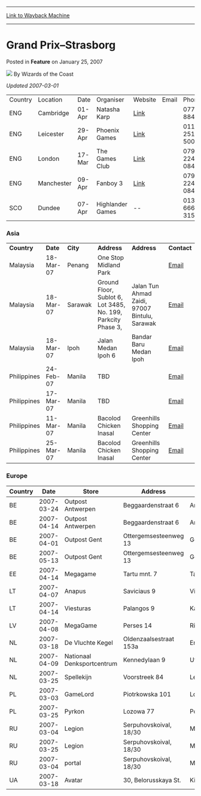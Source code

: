 
---
[Link to Wayback Machine](https://web.archive.org/web/20211026120817/https://magic.wizards.com/en/articles/archive/grand-prix%E2%80%93strasborg-2007-01-25)

[_metadata_:author]:- "Wizards of the Coast"
[_metadata_:description]:- "Updated 2007-03-01 Country Location Date Organiser Website Email Phone Map ENG Cambridge 01-Apr Natasha Karp Link 07704 884497 Link ENG Leicester 29-Apr Phoenix Games Link 0116 251 5003 Link ENG London 17-Mar The Games Club Link 07958 224 084 Link ENG Manchester 09-Apr Fanboy 3 Link 07958 224 084 Link SCO Dundee 07-Apr Highlander Games -- 01382 666 315 -- Asia Country Date"
[_metadata_:generator]:- "Drupal 7 (http://drupal.org)"
[_metadata_:node]:- "636306"
[_metadata_:publish_date]:- "2007-01-25"
[_metadata_:source]:- "div-main-content"
[_metadata_:title]:- "Grand Prix–Strasborg"
[_metadata_:wayback_capture_timestamp]:- "2021-10-26 12:08:17"
[_metadata_:wayback_raw_url]:- "https://web.archive.org/web/20211026120817id_/https://magic.wizards.com/en/articles/archive/grand-prix%E2%80%93strasborg-2007-01-25"
[_metadata_:wayback_url]:- "https://magic.wizards.com/en/articles/archive/grand-prix%E2%80%93strasborg-2007-01-25"
---


Grand Prix–Strasborg
====================



 Posted in **Feature**
 on January 25, 2007 






![](https://media.magic.wizards.com/styles/auth_small/public/images/person/wizards_author.jpg)
By Wizards of the Coast












*Updated 2007-03-01*




|  |  |  |  |  |  |  |  |
| --- | --- | --- | --- | --- | --- | --- | --- |
| Country | Location | Date | Organiser | Website | Email | Phone | Map |
| ENG | Cambridge | 01-Apr | Natasha Karp | [Link](http://http://camagic.myfreeforum.org/index.php) |  | 07704 884497 | [Link](http://www.google.com/maps?f=q&hl=en&q=CB4+IBL,+uk&ie=UTF8&z=16&om=1) |
| ENG | Leicester | 29-Apr | Phoenix Games | [Link](http://www.phoenix-games.co.uk) |  | 0116 251 5003 | [Link](http://www.google.com/maps?f=q&hl=en&q=LE1+3AL,+uk&ie=UTF8&z=16&om=1) |
| ENG | London | 17-Mar | The Games Club | [Link](http://www.thegamesclub.org) |  | 07958 224 084 | [Link](http://www.google.com/maps?f=q&hl=en&q=WC1H+0JW,+uk&ie=UTF8&z=16&om=1) |
| ENG | Manchester | 09-Apr | Fanboy 3 | [Link](http://www.fanboy3.co.uk) |  | 07958 224 084 | [Link](http://www.google.com/maps?f=q&hl=en&q=M1+1FZ,+uk&ie=UTF8&z=16&om=1) |
| SCO | Dundee | 07-Apr | Highlander Games | -- |  | 01382 666 315 | -- |

### Asia




|  |  |  |  |  |  |
| --- | --- | --- | --- | --- | --- |
| **Country** | **Date** | **City** | **Address** | **Address** | **Contact** |
| Malaysia | 18-Mar-07 | Penang | One Stop Midland Park |  | [Email](mailto:terence_lee13@yahoo.com) |
| Malaysia | 18-Mar-07 | Sarawak | Ground Floor, Sublot 6, Lot 3485, No. 199, Parkcity Phase 3, | Jalan Tun Ahmad Zaidi, 97007 Bintulu, Sarawak | [Email](mailto:martin_wkt@hotmail.com) |
| Malaysia | 18-Mar-07 | Ipoh | Jalan Medan Ipoh 6 | Bandar Baru Medan Ipoh | [Email](mailto:ntneko@hotmail.com) |
| Philippines | 24-Feb-07 | Manila | TBD |  | [Email](mailto:ngrounds@neutralgrounds.net) |
| Philippines | 17-Mar-07 | Manila | TBD |  | [Email](mailto:ngrounds@neutralgrounds.net) |
| Philippines | 11-Mar-07 | Manila | Bacolod Chicken Inasal | Greenhills Shopping Center | [Email](mailto:felix.gonzales@hp.com) |
| Philippines | 25-Mar-07 | Manila | Bacolod Chicken Inasal | Greenhills Shopping Center | [Email](mailto:felix.gonzales@hp.com) |

### Europe






| **Country** | **Date** | **Store** | **Address** | **City** | **Zip** | **Telephone** |
| --- | --- | --- | --- | --- | --- | --- |
| BE | 2007-03-24 | Outpost Antwerpen | Beggaardenstraat 6 | Antwerpen | 2000 | 03/2315456 |
| BE | 2007-04-14 | Outpost Antwerpen | Beggaardenstraat 6 | Antwerpen | 2000 | 03/2315456 |
| BE | 2007-04-01 | Outpost Gent | Ottergemsesteenweg 13 | Gent | 9000 | 09/2454484 |
| BE | 2007-05-13 | Outpost Gent | Ottergemsesteenweg 13 | Gent | 9000 | 09/2454484 |
| EE | 2007-04-14 | Megagame | Tartu mnt. 7 | Tallinn | 10145 | 56702568 |
| LT | 2007-04-07 | Anapus | Saviciaus 9 | Vilnius | 2000 | 68474348 |
| LT | 2007-04-14 | Viesturas | Palangos 9 | Kaunas | 2000 | 68474348 |
| LV | 2007-04-08 | MegaGame | Perses 14 | Riga | LV-1011 | +371 2 7284 037 |
| NL | 2007-03-18 | De Vluchte Kegel | Oldenzaalsestraat 153a | Enschede | 7523 AA | 0 |
| NL | 2007-04-09 | Nationaal Denksportcentrum | Kennedylaan 9 | Utrecht | 3533 KH | 0 |
| NL | 2007-03-25 | Spellekijn | Voorstreek 84 | Leeuwarden | 8911 JT | 0 |
| PL | 2007-03-03 | GameLord | Piotrkowska 101 | Lodz | 90-425 | 48426311161 |
| PL | 2007-03-25 | Pyrkon | Lozowa 77 | Poznan | 61-448 | 48601081613 |
| RU | 2007-03-04 | Legion | Serpuhovskoival, 18/30 | Moscow | 100000 | 89055650013 |
| RU | 2007-03-25 | Legion | Serpuhovskoival, 18/30 | Moscow | 100000 | 89055650013 |
| RU | 2007-03-04 | portal | Serpuhovskoival, 18/30 | Moscow | 100000 | 89055650013 |
| UA | 2007-03-18 | Avatar | 30, Belorusskaya St. | Kiev | 04050 | 8 044 502 6227 |









